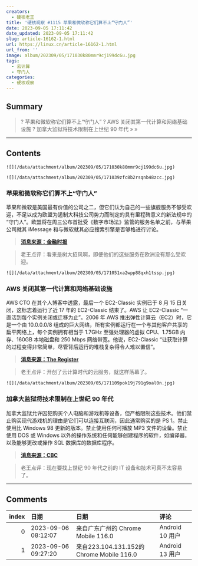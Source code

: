 ```yaml
---
creators:
  - 硬核老王
title: '硬核观察 #1115 苹果和微软称它们算不上“守门人”'
date: 2023-09-05 17:11:42
date_updated: 2023-09-05 17:11:42
slug: article-16162-1.html
url: https://linux.cn/article-16162-1.html
url_from: ''
image: album/202309/05/171030k80mmr9cj199dc6u.jpg
tags:
  - 云计算
  - 守门人
categories:
  - 硬核观察
---
```


## Summary

> ? 苹果和微软称它们算不上“守门人”
> ? AWS 关闭其第一代计算和网络基础设施
> ? 加拿大监狱将技术限制在上世纪 90 年代
> » 
> »

***

<!-- more -->

## Contents

`![](/data/attachment/album/202309/05/171030k80mmr9cj199dc6u.jpg)`

`![](/data/attachment/album/202309/05/171039zfc8b2rsqnb48zcc.jpg)`

### 苹果和微软称它们算不上“守门人”

苹果和微软是美国最有价值的公司之二，但它们认为自己的一些旗舰服务不够受欢迎，不足以成为欧盟为遏制大科技公司势力而制定的具有里程碑意义的新法规中的 “守门人”。欧盟将在周三公布首批受《数字市场法》监管的服务名单之前，与苹果公司就其 iMessage 和与微软就其必应搜索引擎是否够格进行讨论。

> 
> **[消息来源：金融时报](https://www.ft.com/content/137d655b-c264-460f-bbe8-a269f0a3d8ac)**
> 
> 
> 

> 
> 老王点评：看来是树大招风啊，即便他们的这些服务在欧洲没有那么受欢迎。
> 
> 
> 

`![](/data/attachment/album/202309/05/171051xa2wpp88qxh1tssp.jpg)`

### AWS 关闭其第一代计算和网络基础设施

AWS CTO 在其个人博客中透露，最后一个 EC2-Classic 实例已于 8 月 15 日关闭，这标志着运行了近 17 年的 EC2-Classic 结束了。AWS 让 EC2-Classic “一直活到每个实例关闭或迁移为止”。2006 年 AWS 推出弹性计算云（EC2）时，它是一个由 10.0.0.0/8 组成的巨大网络，所有实例都运行在一个与其他客户共享的扁平网络上，每个实例拥有相当于 1.7GHz 至强处理器的虚拟 CPU、1.75GB 内存、160GB 本地磁盘和 250 Mbps 网络带宽。他说，EC2-Classic “让获取计算的过程变得非常简单，尽管背后运行的堆栈复杂得令人难以置信”。

> 
> **[消息来源：The Register](https://www.theregister.com/2023/09/05/aws_ec2_classic_deprecated/)**
> 
> 
> 

> 
> 老王点评：开创了云计算时代的云服务，就这样落幕了。
> 
> 
> 

`![](/data/attachment/album/202309/05/171109pok19j791g9oal0n.jpg)`

### 加拿大监狱将技术限制在上世纪 90 年代

加拿大监狱允许囚犯购买个人电脑和游戏机等设备，但严格限制这些技术。他们禁止购买现代游戏机的理由是它们可以连接互联网，因此通常购买的是 PS 1。禁止使用比 Windows 98 更新的版本。禁止使用任何可播放 MP3 文件的设备。禁止使用 DOS 或 Windows 以外的操作系统和任何能够创建程序的软件，如编译器，以及能够更改或操作 SQL 数据库的数据库程序。

> 
> **[消息来源：CBC](https://www.cbc.ca/news/canada/ottawa/prison-amazon-ecommerce-federal-correctional-service-games-1.6894913)**
> 
> 
> 

> 
> 老王点评：现在要找上世纪 90 年代之前的 IT 设备和技术可真不太容易了。
> 
> 
>

***

## Comments

|   index | 日期                | 日期                                                      | 评论                                                                                                                                 |
|--------:|:--------------------|:----------------------------------------------------------|:-------------------------------------------------------------------------------------------------------------------------------------|
|       0 | 2023-09-06 08:12:07 | 来自广东广州的 Chrome Mobile 116.0|Android 10 用户        | 不懂就问，其他国家的囚犯都不能联系外界（包括家人）以及购买电子设备吗？如果能，那么加拿大监狱的规定是否侵犯了囚犯的某些权利？         |
|       1 | 2023-09-06 09:27:20 | 来自223.104.131.152的 Chrome Mobile 116.0|Android 13 用户 | 常见的通过监狱提供的渠道定期联系外界是可以的；但拥有私人设备肯定是不行的，起码设备必须被监狱全方位监控才可以，所以一般是由监狱配给。 |
